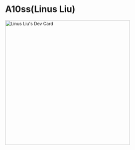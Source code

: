 # A10ss(Linus Liu)
<a href="https://app.daily.dev/linusl"><img src="https://api.daily.dev/devcards/3ab1b1a01b98468fb51d246464a4387a.png?r=ev3" width="400" alt="Linus Liu's Dev Card"/></a>
<!--
**A10ss/A10ss** is a ✨ _special_ ✨ repository because its `README.md` (this file) appears on your GitHub profile.

Here are some ideas to get you started:

- 🔭 I’m currently working on ...
- 🌱 I’m currently learning ...
- 👯 I’m looking to collaborate on ...
- 🤔 I’m looking for help with ...
- 💬 Ask me about ...
- 📫 How to reach me: ...
- 😄 Pronouns: ...
- ⚡ Fun fact: ...
-->
